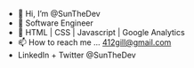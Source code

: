 - 👋 Hi, I’m @SunTheDev
- 👀 Software Engineer
- 🌱 HTML | CSS | Javascript | Google Analytics
- 📫 How to reach me ... 412gill@gmail.com
- LinkedIn + Twitter @SunTheDev

<!---
sgill34/sgill34 is a ✨ special ✨ repository because its `README.md` (this file) appears on your GitHub profile.
You can click the Preview link to take a look at your changes.
--->
